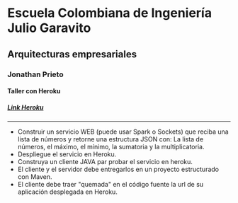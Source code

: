 # Escuela Colombiana de Ingeniería Julio Garavito
## Arquitecturas empresariales
### Jonathan Prieto 
#### Taller con Heroku
##### [Link Heroku](https://shrouded-savannah-97523.herokuapp.com/index)
---
- Construir un servicio WEB (puede usar Spark o Sockets) que reciba una lista de números y retorne una estructura JSON con: La lista de números, el máximo, el mínimo, la sumatoria y la multiplicatoria.
- Despliegue el servicio en Heroku.
- Construya un cliente JAVA par probar el servicio en heroku.
- El cliente y el servidor debe entregarlos en un proyecto estructurado con Maven.
- El cliente debe traer "quemada" en el código fuente la url de su aplicación desplegada en Heroku.